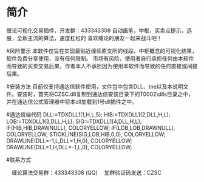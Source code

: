 # 简介
缠论可视化交易插件，开发群：433343308
自动画笔，中枢，买卖点提示，选股，全新主流的算法，速度杠杠的
喜欢缠论的朋友一起来战斗吧！

#风险警示
本软件仅旨在实现最贴近缠师原文所的线段、中枢概念的可视化结果，软件免费分享使用，没有任何限制。
市场有风险，使用者自行承担任何由本软件而导致的买卖交易后果，作者本人不承担因为使用本软件而导致的任何直接或间接后果。

#安装方法
目前仅支持通达信软件使用，文件包中包含DLL、tne以及本说明文件。安装时，首先将CZSC.dll复制到通达信安装目录下的T0002\dlls目录之中，
并在通达信公式管理器中将本dll加载到1号dll插件之中。

#通达信端代码
DLL:=TDXDLL1(1,H,L,5);
HIB:=TDXDLL1(2,DLL,H,L);
LOB:=TDXDLL1(3,DLL,H,L);
SIG:=TDXDLL1(4,DLL,H,L);
IF(HIB,HIB,DRAWNULL), COLORYELLOW;
IF(LOB,LOB,DRAWNULL), COLORYELLOW;
STICKLINE(SIG,LOB,HIB,0,0), COLORYELLOW;
DRAWLINE(DLL=-1,L,DLL=1,H,0), COLORYELLOW;
DRAWLINE(DLL=1,H,DLL=-1,L,0), COLORYELLOW;

#联系方式

　缠论算法交易群：433343308 (QQ)
　加群验证码发送：CZSC
